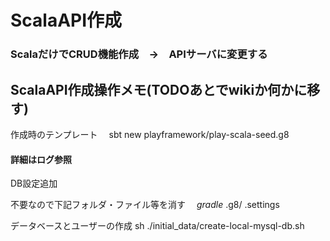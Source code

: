 # ScalaAPI作成
### ScalaだけでCRUD機能作成　→　APIサーバに変更する

## ScalaAPI作成操作メモ(TODOあとでwikiか何かに移す)

作成時のテンプレート
　sbt new playframework/play-scala-seed.g8

#### 詳細はログ参照

DB設定追加

不要なので下記フォルダ・ファイル等を消す
　*gradle* .g8/ .settings 

データベースとユーザーの作成
sh ./initial_data/create-local-mysql-db.sh
